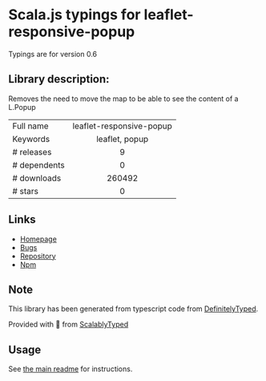 
# Scala.js typings for leaflet-responsive-popup

Typings are for version 0.6

## Library description:
Removes the need to move the map to be able to see the content of a L.Popup

|                    |                 |
| ------------------ | :-------------: |
| Full name          | leaflet-responsive-popup |
| Keywords           | leaflet, popup |
| # releases         | 9 |
| # dependents       | 0 |
| # downloads        | 260492 |
| # stars            | 0 |

## Links
- [Homepage](https://github.com/yafred/leaflet-responsive-popup#readme)
- [Bugs](https://github.com/yafred/leaflet-responsive-popup/issues)
- [Repository](https://github.com/yafred/leaflet-responsive-popup)
- [Npm](https://www.npmjs.com/package/leaflet-responsive-popup)
    


## Note
This library has been generated from typescript code from [DefinitelyTyped](https://definitelytyped.org).

Provided with :purple_heart: from [ScalablyTyped](https://github.com/oyvindberg/ScalablyTyped)

## Usage
See [the main readme](../../readme.md) for instructions.


